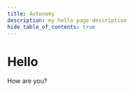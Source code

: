 ```yaml
---
title: Autonomy
description: my hello page description
hide_table_of_contents: true
---
```


# Hello

How are you?